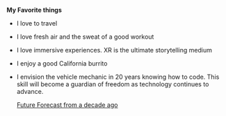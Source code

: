  **My Favorite things**
  - I love to travel
  - I love fresh air and the sweat of a good workout
  - I love immersive experiences.  XR is the ultimate storytelling medium
  - I enjoy a good California burrito
  - I envision the vehicle mechanic in 20 years knowing how to code. This skill will become a guardian of freedom as technology continues to advance.
  
    [Future Forecast from a decade ago](https://a16z.com/2011/08/20/why-software-is-eating-the-world/)
